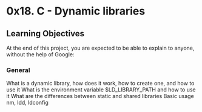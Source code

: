 # 0x18. C - Dynamic libraries

## Learning Objectives
At the end of this project, you are expected to be able to explain to anyone,
 without the help of Google:

### General
What is a dynamic library, how does it work, how to create one,
 and how to use it
What is the environment variable $LD_LIBRARY_PATH and how to use it
What are the differences between static and shared libraries
Basic usage nm, ldd, ldconfig